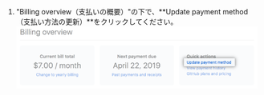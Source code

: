 1. "Billing overview（支払いの概要）"の下で、**Update payment method（支払い方法の更新）**をクリックしてください。 ![支払い方法の更新ボタン](/assets/images/help/billing/update_payment_method.png)
